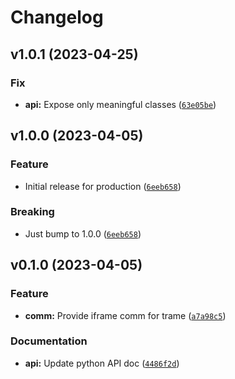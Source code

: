 # Changelog

<!--next-version-placeholder-->

## v1.0.1 (2023-04-25)
### Fix
* **api:** Expose only meaningful classes ([`63e05be`](https://github.com/Kitware/trame-iframe/commit/63e05be7103de5d85aa4be3a02f3d4f9b4f185e3))

## v1.0.0 (2023-04-05)
### Feature
* Initial release for production ([`6eeb658`](https://github.com/Kitware/trame-iframe/commit/6eeb658f999ba73c26f551d6a4c11d2799fa1da7))

### Breaking
* Just bump to 1.0.0 ([`6eeb658`](https://github.com/Kitware/trame-iframe/commit/6eeb658f999ba73c26f551d6a4c11d2799fa1da7))

## v0.1.0 (2023-04-05)
### Feature
* **comm:** Provide iframe comm for trame ([`a7a98c5`](https://github.com/Kitware/trame-iframe/commit/a7a98c5b47c66f15d55c0445021f65a31cd70b97))

### Documentation
* **api:** Update python API doc ([`4486f2d`](https://github.com/Kitware/trame-iframe/commit/4486f2d98bff86131bd26f334b38dccb7afdd579))
